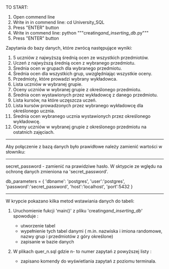 TO START:

1. Open commend line
2. Write in in commend line: cd University_SQL
3. Press "ENTER" button
4. Write in commend line: python """creating*and_inserting_db*.py"""
5. Press "ENTER" button

Zapytania do bazy danych, które zwrócą następujące wyniki:

1.  5 uczniów z najwyższą średnią ocen ze wszystkich przedmiotów.
2.  Uczeń z najwyższą średnią ocen z wybranego przedmiotu.
3.  Średnia ocen w grupach dla wybranego przedmiotu.
4.  Średnia ocen dla wszystkich grup, uwzględniając wszystkie oceny.
5.  Przedmioty, które prowadzi wybrany wykładowca.
6.  Lista uczniów w wybranej grupie.
7.  Oceny uczniów w wybranej grupie z określonego przedmiotu.
8.  Średnia ocen wystawionych przez wykładowcę z danego przedmiotu.
9.  Lista kursów, na które uczęszcza uczeń.
10. Lista kursów prowadzonych przez wybranego wykładowcę dla określonego ucznia.
11. Średnia ocen wybranego ucznia wystawionych przez określonego wykładowcę.
12. Oceny uczniów w wybranej grupie z określonego przedmiotu na ostatnich zajęciach.

---

Aby połączenie z bazą danych było prawidłowe należy zamienić wartości w słowniku:

---

secret_password - zamienić na prawidziwe hasło. W sktypcie ze wględu na ochronę danych zmieniona na 'secret_password'.

db_parameters = {
'dbname': 'postgres',
'user':'postgres',
'password':'secret_password',
'host':'localhost',
'port':5432
}

---

W krypcie pokazano kilka metod wstawiania danych do tabeli:

1. Uruchomienie fukcji 'main()' z pliku 'creating*and_inserting_db*' spowoduje :

   - utworzenie tabel
   - wypełnienie tych tabel danymi
     ( m.in. nazwiska i imiona randomowe, nazwy grup i przedmiotów z góry określone)
   - zapisanie w bazie danych

2. W plikach quer_n.sql gdzie n- to numer zapytań z powyższej listy :
   - zapisano komendy do wyświetlania zapytań z poziomu terminala.
